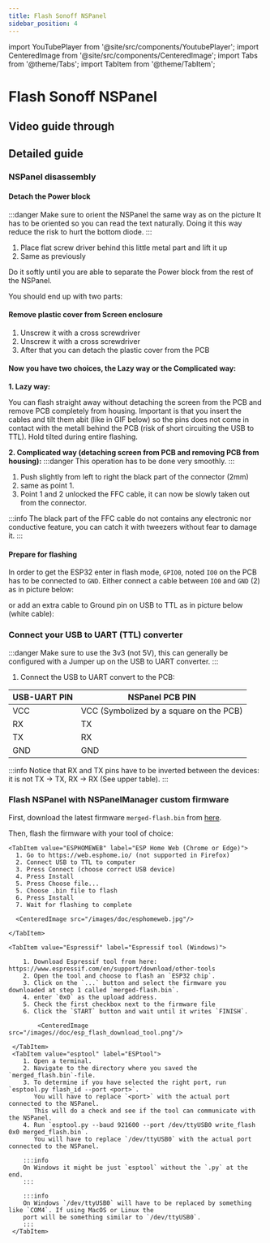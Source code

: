 ```yaml
---
title: Flash Sonoff NSPanel
sidebar_position: 4
---
```

import YouTubePlayer from '@site/src/components/YoutubePlayer';
import CenteredImage from '@site/src/components/CenteredImage';
import Tabs from '@theme/Tabs';
import TabItem from '@theme/TabItem';

# Flash Sonoff NSPanel

## Video guide through

<YouTubePlayer
    videoId="VvbQcUzaS94"
    author="Cables & Coffee"
    description="Flash Sonoff NSPanel with our custom firmware"
/>

## Detailed guide

### NSPanel disassembly

#### Detach the Power block

:::danger
Make sure to orient the NSPanel the same way as on the picture
It has to be oriented so you can read the text naturally. Doing it this way reduce the risk to hurt the bottom diode.
:::

<CenteredImage src="/images/doc/flash/step1.png" alt="Detach power block" figureNumber="1" />

1. Place flat screw driver behind this little metal part and lift it up
2. Same as previously

Do it softly until you are able to separate the Power block from the rest of the NSPanel. 

You should end up with two parts:

<CenteredImage src="/images/doc/flash/step1-output.png" alt="The detached Power block from the Screen enclosure" figureNumber="2" />

#### Remove plastic cover from Screen enclosure

<CenteredImage src="/images/doc/flash/step2.png" alt="The plastic cover attached to the case" figureNumber="3" />

1. Unscrew it with a cross screwdriver
2. Unscrew it with a cross screwdriver
3. After that you can detach the plastic cover from the PCB


#### Now you have two choices, the Lazy way or the Complicated way:
**1. Lazy way:**

You can flash straight away without detaching the screen from the PCB and remove PCB completely from housing.
Important is that you insert the cables and tilt them abit (like in GIF below) so the pins does not come in contact with the metall behind the PCB (risk of short circuiting the USB to TTL). Hold tilted during entire flashing.

<CenteredImage src="/images/doc/flash/tiltpanel.gif" alt="Tilting the PCB to prevent short circuit" figureNumber="5" />

**2. Complicated way (detaching screen from PCB and removing PCB from housing):**
:::danger
This operation has to be done very smoothly.
:::

<CenteredImage src="/images/doc/flash/step3.png" alt="The PCB connected to the screen via FFC cable" figureNumber="6" />

1. Push slightly from left to right the black part of the connector (2mm)
2. same as point 1.
3. Point 1 and 2 unlocked the FFC cable, it can now be slowly taken out from the connector.

:::info
The black part of the FFC cable do not contains any electronic nor conductive feature, you can catch it with tweezers without fear to damage it.
:::

#### Prepare for flashing

In order to get the ESP32 enter in flash mode, `GPIO0`, noted `IO0` on the PCB has to be connected to `GND`. 
Either connect a cable between `IO0` and `GND` (2) as in picture below:
<CenteredImage src="/images/doc/flash/step4.png" alt="The PCB connected to the screen via FFC cable" figureNumber="7" />

or add an extra cable to Ground pin on USB to TTL as in picture below (white cable):

<CenteredImage src="/images/doc/flash/extraground.JPG" alt="Extra ground cable" figureNumber="8" />

### Connect your USB to UART (TTL) converter

:::danger
Make sure to use the 3v3 (not 5V), this can generally be configured with a Jumper up on the USB to UART converter.
:::

1. Connect the USB to UART convert to the PCB:

| USB-UART PIN | NSPanel PCB PIN                         |
|--------------|-----------------------------------------|
| VCC          | VCC (Symbolized by a square on the PCB) |   
| RX           | TX                                      |   
| TX           | RX                                      |  
| GND          | GND                                     |  

:::info
Notice that RX and TX pins have to be inverted between the devices: it is not TX -> TX, RX -> RX (See upper table).
:::

### Flash NSPanel with NSPanelManager custom firmware

First, download the latest firmware `merged-flash.bin` from [here](https://github.com/NSPManager/NSPanelManager/raw/refs/heads/main/firmware/NSPanelManagerFirmware/merged-flash.bin).

Then, flash the firmware with your tool of choice:

<Tabs groupId="flashing-tool" queryString>
    
    <TabItem value="ESPHOMEWEB" label="ESP Home Web (Chrome or Edge)">
      1. Go to https://web.esphome.io/ (not supported in Firefox)
      2. Connect USB to TTL to computer
      3. Press Connect (choose correct USB device)
      4. Press Install
      5. Press Choose file...
      5. Choose .bin file to flash
      6. Press Install
      7. Wait for flashing to complete
      
      <CenteredImage src="/images/doc/esphomeweb.jpg"/>
      
    </TabItem>  
    
    <TabItem value="Espressif" label="Espressif tool (Windows)">
    
        1. Download Espressif tool from here: https://www.espressif.com/en/support/download/other-tools
        2. Open the tool and choose to flash an `ESP32 chip`.
        3. Click on the `...` button and select the firmware you downloaded at step 1 called `merged-flash.bin`.
        4. enter `0x0` as the upload address.
        5. Check the first checkbox next to the firmware file
        6. Click the `START` button and wait until it writes `FINISH`.

            <CenteredImage src="/images//doc/esp_flash_download_tool.png"/>

     </TabItem>
     <TabItem value="esptool" label="ESPtool">
        1. Open a terminal.
        2. Navigate to the directory where you saved the `merged_flash.bin`-file.
        3. To determine if you have selected the right port, run `esptool.py flash_id --port <port>`.
           You will have to replace `<port>` with the actual port connected to the NSPanel.
           This will do a check and see if the tool can communicate with the NSPanel.
        4. Run `esptool.py --baud 921600 --port /dev/ttyUSB0 write_flash 0x0 merged_flash.bin`.
           You will have to replace `/dev/ttyUSB0` with the actual port connected to the NSPanel.
        
        :::info
        On Windows it might be just `esptool` without the `.py` at the end.
        :::
        
        :::info
        On Windows `/dev/ttyUSB0` will have to be replaced by something like `COM4`. If using MacOS or Linux the
        port will be something similar to `/dev/ttyUSB0`.
        :::
     </TabItem>
</Tabs>







